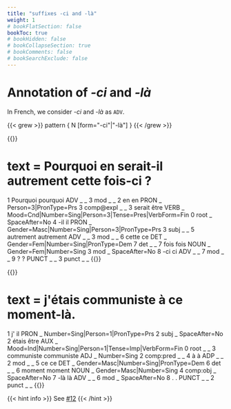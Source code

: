 ```yaml
---
title: "suffixes -ci and -là"
weight: 1
# bookFlatSection: false
bookToc: true
# bookHidden: false
# bookCollapseSection: true
# bookComments: false
# bookSearchExclude: false
---
```


# Annotation of *-ci* and *-là* 

In French, we consider *-ci* and *-là* as `ADV`. 

{{< grew >}}
pattern { N [form="-ci"|"-là"] }
{{< /grew >}}


{{<conll>}}
# text = Pourquoi en serait-il autrement cette fois-ci ?
1	Pourquoi	pourquoi	ADV	_	_	3	mod	_	_
2	en	en	PRON	_	Person=3|PronType=Prs	3	comp@expl	_	_
3	serait	être	VERB	_	Mood=Cnd|Number=Sing|Person=3|Tense=Pres|VerbForm=Fin	0	root	_	SpaceAfter=No
4	-il	il	PRON	_	Gender=Masc|Number=Sing|Person=3|PronType=Prs	3	subj	_	_
5	autrement	autrement	ADV	_	_	3	mod	_	_
6	cette	ce	DET	_	Gender=Fem|Number=Sing|PronType=Dem	7	det	_	_
7	fois	fois	NOUN	_	Gender=Fem|Number=Sing	3	mod	_	SpaceAfter=No
8	-ci	ci	ADV	_	_	7	mod	_	_
9	?	?	PUNCT	_	_	3	punct	_	_
{{</conll>}}


{{<conll>}}
# text = j'étais communiste à ce moment-là.
1	j'	il	PRON	_	Number=Sing|Person=1|PronType=Prs	2	subj	_	SpaceAfter=No
2	étais	être	AUX	_	Mood=Ind|Number=Sing|Person=1|Tense=Imp|VerbForm=Fin	0	root	_	_
3	communiste	communiste	ADJ	_	Number=Sing	2	comp:pred	_	_
4	à	à	ADP	_	_	2	mod	_	_
5	ce	ce	DET	_	Gender=Masc|Number=Sing|PronType=Dem	6	det	_	_
6	moment	moment	NOUN	_	Gender=Masc|Number=Sing	4	comp:obj	_	SpaceAfter=No
7	-là	là	ADV	_	_	6	mod	_	SpaceAfter=No
8	.	.	PUNCT	_	_	2	punct	_	_
{{</conll>}}

{{< hint info >}}
See [#12](https://github.com/surfacesyntacticud/guidelines/issues/12)
{{< /hint >}}

